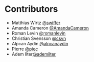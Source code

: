 # Contributors

- Matthias Wirtz [@swiffer](https://gitlab.com/swiffer)
- Amanda Cameron [@AmandaCameron](https://gitlab.com/AmandaCameron)
- Roman Levin [@romanlevin](https://gitlab.com/romanlevin)
- Christian Svensson [@csvn](https://gitlab.com/csvn)
- Alpcan Aydin [@alpcanaydin](https://gitlab.com/alpcanaydin)
- Pierre [@piec](https://gitlab.com/piec)
- Adem Ilter[@ademilter](https://twitter.com/ademilter)
